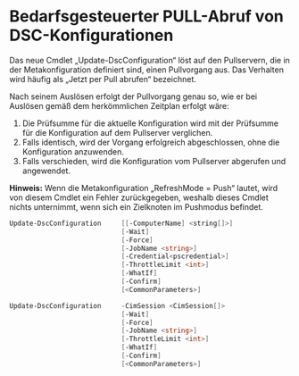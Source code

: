 # Bedarfsgesteuerter PULL-Abruf von DSC-Konfigurationen

Das neue Cmdlet „Update-DscConfiguration“ löst auf den Pullservern, die in der Metakonfiguration definiert sind, einen Pullvorgang aus. Das Verhalten wird häufig als „Jetzt per Pull abrufen“ bezeichnet. 


Nach seinem Auslösen erfolgt der Pullvorgang genau so, wie er bei Auslösen gemäß dem herkömmlichen Zeitplan erfolgt wäre:

1. Die Prüfsumme für die aktuelle Konfiguration wird mit der Prüfsumme für die Konfiguration auf dem Pullserver verglichen. 
2. Falls identisch, wird der Vorgang erfolgreich abgeschlossen, ohne die Konfiguration anzuwenden. 
3. Falls verschieden, wird die Konfiguration vom Pullserver abgerufen und angewendet.

**Hinweis:** Wenn die Metakonfiguration „RefreshMode = Push“ lautet, wird von diesem Cmdlet ein Fehler zurückgegeben, weshalb dieses Cmdlet nichts unternimmt, wenn sich ein Zielknoten im Pushmodus befindet.

```PowerShell
Update-DscConfiguration     [[-ComputerName] <string[]>] 
                            [-Wait]
                            [-Force] 
                            [-JobName <string>] 
                            [-Credential<pscredential>] 
                            [-ThrottleLimit <int>] 
                            [-WhatIf] 
                            [-Confirm] 
                            [<CommonParameters>]

Update-DscConfiguration     -CimSession <CimSession[]> 
                            [-Wait] 
                            [-Force] 
                            [-JobName <string>] 
                            [-ThrottleLimit <int>]
                            [-WhatIf] 
                            [-Confirm] 
                            [<CommonParameters>]
```

<!--HONumber=Oct16_HO1-->


